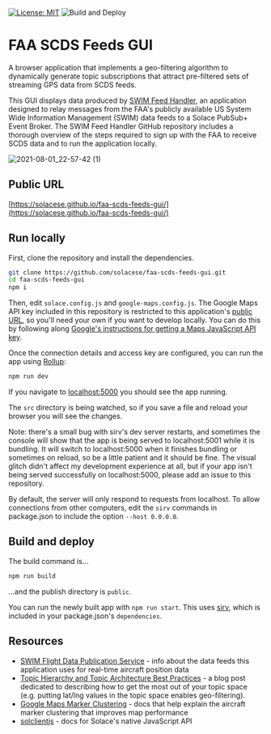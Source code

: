 [![License: MIT](https://img.shields.io/badge/License-MIT-yellow.svg)](https://opensource.org/licenses/MIT) ![Build and Deploy](https://github.com/solacese/faa-scds-feeds-gui/workflows/Build%20and%20Deploy/badge.svg)

# FAA SCDS Feeds GUI

A browser application that implements a geo-filtering algorithm to dynamically generate topic subscriptions that attract pre-filtered sets of streaming GPS data from SCDS feeds.

This GUI displays data produced by [SWIM Feed Handler](https://github.com/solacese/swim-feed-handler), an application designed to relay messages from the FAA's publicly available US System Wide Information Management (SWIM) data feeds to a Solace PubSub+ Event Broker. The SWIM Feed Handler GitHub repository includes a thorough overview of the steps required to sign up with the FAA to receive SCDS data and to run the application locally.

![2021-08-01_22-57-42 (1)](https://user-images.githubusercontent.com/46111212/127798735-dbdc492d-60ed-4f46-8f27-f2d74507d02c.gif)

## Public URL

[https://solacese.github.io/faa-scds-feeds-gui/](https://solacese.github.io/faa-scds-feeds-gui/)

## Run locally

First, clone the repository and install the dependencies.

```bash
git clone https://github.com/solacese/faa-scds-feeds-gui.git
cd faa-scds-feeds-gui
npm i
```

Then, edit `solace.config.js` and `google-maps.config.js`. The Google Maps API key included in this repository is restricted to this application's [public URL](https://solacese.github.io/faa-scds-feeds-gui/), so you'll need your own if you want to develop locally. You can do this by following along [Google's instructions for getting a Maps JavaScript API key](https://developers.google.com/maps/documentation/javascript/get-api-key).

Once the connection details and access key are configured, you can run the app using [Rollup](https://rollupjs.org):

```bash
npm run dev
```

If you navigate to [localhost:5000](http://localhost:5000) you should see the app running.

The `src` directory is being watched, so if you save a file and reload your browser you will see the changes.

Note: there's a small bug with sirv's dev server restarts, and sometimes the console will show that the app is being served to localhost:5001 while it is bundling. It will switch to localhost:5000 when it finishes bundling or sometimes on reload, so be a little patient and it should be fine. The visual glitch didn't affect my development experience at all, but if your app isn't being served successfully on localhost:5000, please add an issue to this repository.

By default, the server will only respond to requests from localhost. To allow connections from other computers, edit the `sirv` commands in package.json to include the option `--host 0.0.0.0`.

## Build and deploy

The build command is...

```bash
npm run build

```

...and the publish directory is `public`.

You can run the newly built app with `npm run start`. This uses [sirv](https://github.com/lukeed/sirv), which is included in your package.json's `dependencies`.

## Resources

- [SWIM Flight Data Publication Service](https://www.faa.gov/air_traffic/technology/swim/sfdps/) - info about the data feeds this application uses for real-time aircraft position data
- [Topic Hierarchy and Topic Architecture Best Practices](https://solace.com/blog/topic-hierarchy-best-practices/) - a blog post dedicated to describing how to get the most out of your topic space (e.g. putting lat/lng values in the topic space enables geo-filtering).
- [Google Maps Marker Clustering](https://developers.google.com/maps/documentation/javascript/marker-clustering) - docs that help explain the aircraft marker clustering that improves map performance
- [solclientjs](https://docs.solace.com/API-Developer-Online-Ref-Documentation/nodejs/readme.html) - docs for Solace's native JavaScript API
